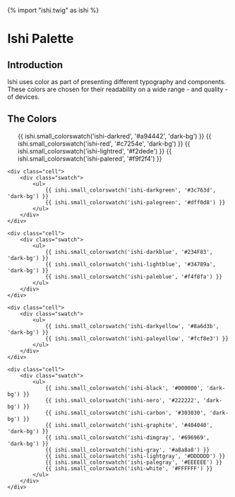 {% import "ishi.twig" as ishi %}
# Ishi Palette

## Introduction

Ishi uses color as part of presenting different typography and components. These colors are chosen for their readability on a wide range - and quality - of devices.

## The Colors

<div class="grid">
    <div class="cell">
        <div class="swatch">
            <ul>
                {{ ishi.small_colorswatch('ishi-darkred', '#a94442', 'dark-bg') }}
                {{ ishi.small_colorswatch('ishi-red', '#c7254e', 'dark-bg') }}
                {{ ishi.small_colorswatch('ishi-lightred', '#f2dede') }}
                {{ ishi.small_colorswatch('ishi-palered', '#f9f2f4') }}
            </ul>
        </div>
    </div>

    <div class="cell">
        <div class="swatch">
            <ul>
                {{ ishi.small_colorswatch('ishi-darkgreen', '#3c763d', 'dark-bg') }}
                {{ ishi.small_colorswatch('ishi-palegreen', '#dff0d8') }}
            </ul>
        </div>
    </div>

    <div class="cell">
        <div class="swatch">
            <ul>
                {{ ishi.small_colorswatch('ishi-darkblue', '#234F83', 'dark-bg') }}
                {{ ishi.small_colorswatch('ishi-lightblue', '#34789a', 'dark-bg') }}
                {{ ishi.small_colorswatch('ishi-paleblue', '#f4f8fa') }}
            </ul>
        </div>
    </div>

    <div class="cell">
        <div class="swatch">
            <ul>
                {{ ishi.small_colorswatch('ishi-darkyellow', '#8a6d3b', 'dark-bg') }}
                {{ ishi.small_colorswatch('ishi-paleyellow', '#fcf8e3') }}
            </ul>
        </div>
    </div>

    <div class="cell">
        <div class="swatch">
            <ul>
                {{ ishi.small_colorswatch('ishi-black', '#000000', 'dark-bg') }}
                {{ ishi.small_colorswatch('ishi-nero', '#222222', 'dark-bg') }}
                {{ ishi.small_colorswatch('ishi-carbon', '#303030', 'dark-bg') }}
                {{ ishi.small_colorswatch('ishi-graphite', '#404040', 'dark-bg') }}
                {{ ishi.small_colorswatch('ishi-dimgray', '#696969', 'dark-bg') }}
                {{ ishi.small_colorswatch('ishi-gray', '#a8a8a8') }}
                {{ ishi.small_colorswatch('ishi-lightgray', '#DDDDDD') }}
                {{ ishi.small_colorswatch('ishi-palegray', '#EEEEEE') }}
                {{ ishi.small_colorswatch('ishi-white', '#FFFFFF') }}
            </ul>
        </div>
    </div>
</div>
